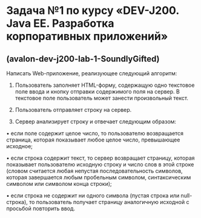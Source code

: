# Задача №1 по курсу «DEV-J200. Java EE. Разработка корпоративных приложений»
## (avalon-dev-j200-lab-1-SoundlyGifted)

Написать Web-приложение, реализующее следующий алгоритм:

1.	Пользователь заполняет HTML-форму, содержащую одно текстовое поле ввода и кнопку отправки содержимого поля на сервер. В текстовое поле пользователь может занести произвольный текст.

2.	Пользователь отправляет строку на сервер.

3.	Сервер анализирует строку и отвечает следующим образом:

•	если поле содержит целое число, то пользователю возвращается страница, которая показывает любое целое число, превышающее исходное;

•	если строка содержит текст, то сервер возвращает страницу, которая показывает пользователю исходную строку и число слов в этой строке (словом считается любая непустая последовательность символов, которая завершается любым пробельным символом, синтаксическим символом или символом конца строки);

•	если строка не содержит ни одного символа (пустая строка или null-строка), то пользователь получает страницу аналогичную исходной с просьбой повторить ввод.
